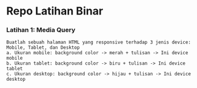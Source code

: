# Repo Latihan Binar

### Latihan 1: Media Query
```
Buatlah sebuah halaman HTML yang responsive terhadap 3 jenis device:
Mobile, Tablet, dan Desktop
a. Ukuran mobile: background color -> merah + tulisan -> Ini device mobile
b. Ukuran tablet: background color -> biru + tulisan -> Ini device tablet
c. Ukuran desktop: background color -> hijau + tulisan -> Ini device desktop
```

